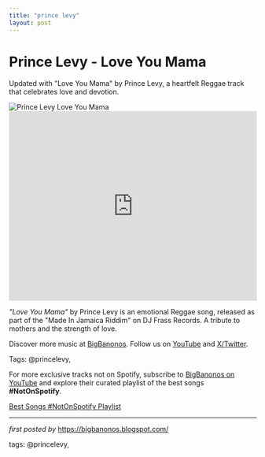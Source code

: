 ```yaml
---
title: "prince levy"
layout: post
---
```

<!-- Title of the Post -->
<h1 >Prince Levy - Love You Mama</h1> <!-- Introductory Text -->
<p >Updated with "Love You Mama" by Prince Levy, a heartfelt Reggae track that celebrates love and devotion.</p> <!-- Featured Image -->
<div > <img src="https://i.ytimg.com/vi/191QKEisqwQ/maxresdefault.jpg" alt="Prince Levy Love You Mama" />
</div> <!-- YouTube Video Embed -->
<div > <iframe width="100%" height="385" src="https://www.youtube.com/embed/191QKEisqwQ" title="Prince Levy - Love You Mama (Official Video)" frameborder="0" allow="accelerometer; autoplay; clipboard-write; encrypted-media; gyroscope; picture-in-picture; web-share" referrerpolicy="strict-origin-when-cross-origin" allowfullscreen></iframe>
</div> <!-- Song Information -->
<div > <p><em>"Love You Mama"</em> by Prince Levy is an emotional Reggae song, released as part of the "Made In Jamaica Riddim" on DJ Frass Records. A tribute to mothers and the strength of love.</p>
</div> <!-- Footer Links -->
<div > <p>Discover more music at <a href="https://bigbanonos.blogspot.com/" target="_blank">BigBanonos</a>. Follow us on <a href="https://www.youtube.com/@BigBanonos" target="_blank">YouTube</a> and <a href="https://x.com/bigbanonos" target="_blank">X/Twitter</a>.</p>
</div> <!-- Tags -->
<p >Tags: @princelevy,</p>


<!--Subscribe and Playlist Links-->
<div>
    <p>For more exclusive tracks not on Spotify, subscribe to <a href="https://www.youtube.com/@BigBanonos" target="_blank">BigBanonos on YouTube</a> and explore their curated playlist of the best songs <strong>#NotOnSpotify</strong>.</p>
    <p><a href="https://www.youtube.com/playlist?list=PLtuNtuTatqI0kFahUCbtbfenC_ET5O_tr" target="_blank">Best Songs #NotOnSpotify Playlist<br /></a></p></div>

<hr />

<p><em>first posted by</em> <a href="https://bigbanonos.blogspot.com/" rel="noopener" target="_new">https://bigbanonos.blogspot.com/</a></p>

<p>tags: @princelevy,</p>
